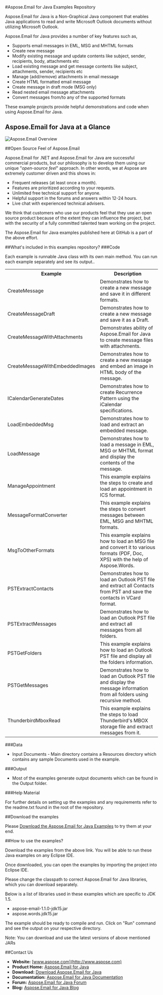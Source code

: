 #Aspose.Email for Java Examples Repository

Aspose.Email for Java is a Non-Graphical Java component that enables Java applications to read and write Microsoft Outlook documents without utilizing Microsoft Outlook. 

Aspose.Email for Java provides a number of key features such as,

+ Supports email messages in EML, MSG and MHTML formats
+ Create new message
+ Modify existing message and update contents like subject, sender, recipients, body, attachments etc
+ Load existing message and get message contents like subject, attachments, sender, recipients etc
+ Manage (add/remove) attachments in email message
+ Create HTML formatted email message
+ Create message in draft mode (MSG only)
+ Read nested email message attachments
+ Convert messages from/to any of the supported formats

These example projects provide helpful demonstrations and code when using Aspose.Email for Java.

## Aspose.Email for Java at a Glance
![Aspose.Email Overview](http://www.aspose.com/Aspose.Email/Images/product-diagram-aspose.email-for-java.jpg "The Main Features of Aspose.Email for Java")

##Open Source Feel of Aspose.Email

Aspose.Email for .NET and Aspose.Email for Java are successful commercial products, but our philosophy is to develop them using our unique "*open-source feel*" approach. In other words, we at Aspose are extremely customer driven and this shows in:

+ Frequent releases (at least once a month).
+ Features are prioritized according to your requests.
+ Unlimited free technical support for anyone.
+ Helpful support in the forums and answers within 12-24 hours.
+ Live chat with experienced technical advisers.

We think that customers who use our products feel that they use an open source product because of the extent they can influence the project, but with the security of a fully committed talented team working on the project.

The Aspose.Email for Java examples published here at GitHub is a part of the above effort.

##What's included in this examples repository?
###Code

Each example is runnable Java class with its own main method. You can run each example separately and see its output..

<table>
  <tr><th>Example<th>Description</th></tr>
  <tr><td>CreateMessage</td><td>Demonstrates how to create a new message and save it in different formats.</td></tr>
  <tr><td>CreateMessageDraft</td><td>Demonstrates how to create a new message and save it as a Draft.</td></tr>
  <tr><td>CreateMessageWithAttachments</td><td>Demonstrates ability of Aspose.Email for Java to create message files with attachments.</td></tr>
  <tr><td>CreateMessageWithEmbeddedImages</td><td>Demonstrates how to create a new message and embed an image in HTML body of the message.</td></tr>
  <tr><td>ICalendarGenerateDates</td><td>Demonstrates how to create Recurrence Pattern using the iCalendar specifications.</td></tr>
  <tr><td>LoadEmbeddedMsg</td><td>Demonstrates how to load and extract an embedded message.</td></tr>
  <tr><td>LoadMessage</td><td>Demonstrates how to load a message in EML, MSG or MHTML format and display the contents of the message.</td></tr>
  <tr><td>ManageAppointment</td><td>This example explains the steps to create and load an appointment in ICS format.</td></tr>
  <tr><td>MessageFormatConverter</td><td>This example explains the steps to convert messages between EML, MSG and MHTML formats.</td></tr>
  <tr><td>MsgToOtherFormats</td><td>This example explains how to load an MSG file and convert it to various formats (PDF, Doc, XPS) with the help of Aspose.Words.</td></tr>
  <tr><td>PSTExtractContacts</td><td>Demonstrates how to load an Outlook PST file and extract all Contacts from PST and save the contacts in VCard format.</td></tr>
  <tr><td>PSTExtractMessages</td><td>Demonstrates how to load an Outlook PST file and extract all messages from all folders.</td></tr>
  <tr><td>PSTGetFolders</td><td>This example explains how to load an Outlook PST file and display all the folders information.</td></tr>
  <tr><td>PSTGetMessages</td><td>Demonstrates how to load an Outlook PST file and display the message information from all folders using recursive method.</td></tr>
  <tr><td>ThunderbirdMboxRead</td><td>This example explains the steps to load Thunderbird's MBOX storage file and extract messages from it.</td></tr>
</table>

###Data

+ Input Documents - Main directory contains a Resources directory which contains any sample Documents used in the example.

###Output

+ Most of the examples generate output documents which can be found in the Output folder.

###Help Material

For further details on setting up the examples and any requirements refer to the readme.txt found in the root of the repository.

##Download the examples

Please [Download the Aspose.Email for Java Examples](https://github.com/asposeemail/Aspose_email_Java/downloads) to try them at your end.

##How to use the examples?

Download the examples from the above link. You will be able to run these Java examples on any Eclipse IDE.  

Once downloaded, you can open the examples by importing the project into Eclipse IDE. 

Please change the classpath to correct Aspose.Email for Java libraries, which you can download separately.

Below is a list of libraries used in these examples which are specific to JDK 1.5. 

- aspose-email-1.1.0-jdk15.jar
- aspose.words.jdk15.jar

The example should be ready to compile and run. Click on "Run" command and see the output on your respective directory.

Note: You can download and use the latest versions of above mentioned JARs

##Contact Us

+ **Website:** [www.aspose.com](http://www.aspose.com)
+ **Product Home:** [Aspose.Email for Java](http://www.aspose.com/categories/java-components/aspose.email-for-java/default.aspx)
+ **Download:** [Download Aspose.Email for Java](http://www.aspose.com/community/files/72/java-components/aspose.email-for-java/default.aspx)
+ **Documentation:** [Aspose.Email for Java Documentation](http://www.aspose.com/documentation/java-components/aspose.email-for-java/index.html)
+ **Forum:** [Aspose.Email for Java Forum](http://www.aspose.com/community/forums/aspose.email-product-family/188/showforum.aspx)
+ **Blog:** [Aspose.Email for Java Blog](http://www.aspose.com/blogs/aspose-products/aspose-email-product-family.html)
 




